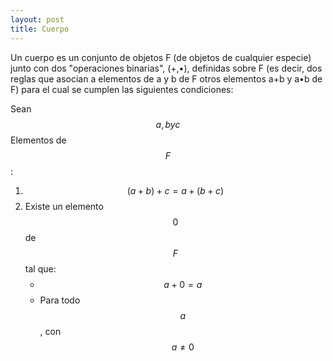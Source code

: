 ```yaml
---
layout: post
title: Cuerpo
---
```

Un cuerpo es un conjunto de objetos F (de objetos de cualquier especie) junto con dos "operaciones binarias", (+,•), definidas sobre F (es decir, dos reglas que asocian a elementos de a y b de F otros elementos a+b y a•b de F) para el cual se cumplen las siguientes condiciones:

Sean $$a,b y c$$ Elementos de $$F$$:

1. $$(a+b)+c=a+(b+c)$$
2. Existe un elemento $$0$$ de $$F$$ tal que:
    * $$a+0=a$$
    * Para todo $$a$$, con $$a\neq 0$$
